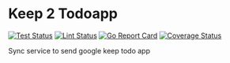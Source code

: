 # Keep 2 Todoapp

[![Test Status](https://github.com/jo-hoe/keep-2-todoapp/workflows/test/badge.svg)](https://github.com/jo-hoe/keep-2-todoapp/actions?workflow=test)
[![Lint Status](https://github.com/jo-hoe/keep-2-todoapp/workflows/lint/badge.svg)](https://github.com/jo-hoe/keep-2-todoapp/actions?workflow=lint)
[![Go Report Card](https://goreportcard.com/badge/github.com/jo-hoe/keep-2-todoapp)](https://goreportcard.com/report/github.com/jo-hoe/keep-2-todoapp)
[![Coverage Status](https://coveralls.io/repos/github/jo-hoe/keep-2-todoapp/badge.svg?branch=main)](https://coveralls.io/github/jo-hoe/keep-2-todoapp?branch=main)

Sync service to send google keep todo app
